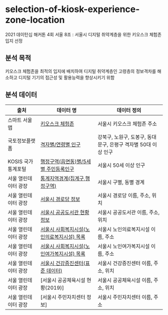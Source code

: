 # selection-of-kiosk-experience-zone-location
2021 데이턴십 해커톤 4회 서울 8조 : 서울시 디지털 취약계층을 위한 키오스크 체험존 입지 선정

## 분석 목적
키오스크 체험존을 최적의 입지에 배치하여 디지털 취약계층인 고령층의 정보격차를 해소하고 디지털 기기의 접근성 및 활용능력을 향상시키기 위함


## 분석 데이터
|출처|데이터 명|데이터 정의|
|------|---|---|
|스마트 서울맵|[키오스크 체험존](https://map.seoul.go.kr/smgis2/short/6Na3o)|서울시 키오스크 체험존 주소|
|국토정보플랫폼|[격자별/연령별 인구](https://map.ngii.go.kr/ms/map/NlipMap.do)|강북구, 노원구, 도봉구, 동대문구, 은평구 격자별 50대 이상 인구|
|KOSIS 국가통계포털|[행정구역(읍면동)별/5세별 주민등록인구](https://kosis.kr/statHtml/statHtml.do?orgId=101&tblId=DT_1B04005N&conn_path=I2)|서울시 50세 이상 인구|
|서울 열린데이터 광장|[통계지역경계(집계구,행정구역)](https://data.seoul.go.kr/dataVisual/seoul/seoulLivingPopulation.do)|서울시 구별, 동별 경계|
|서울 열린데이터 광장|[서울시 경로당 정보](http://data.seoul.go.kr/dataList/OA-15052/S/1/datasetView.do)|서울시 경로당 이름, 주소, 위치|
|서울 열린데이터 광장|[서울시 공공도서관 현황정보](http://data.seoul.go.kr/dataList/OA-15480/S/1/datasetView.do)|서울시 공공도서관 이름, 주소, 위치|
|서울 열린데이터 광장|[서울시 사회복지시설(노인의료복지시설) 목록](http://data.seoul.go.kr/dataList/OA-20413/S/1/datasetView.do)|서울시 노인의료복지시설 이름, 주소|
|서울 열린데이터 광장|[서울시 사회복지시설(노인여가복지시설) 목록](http://data.seoul.go.kr/dataList/OA-20412/S/1/datasetView.do)|서울시 노인여가복지시설 이름, 주소|
|서울 열린데이터 광장|[서울시 건강증진센터(표준 데이터)](http://data.seoul.go.kr/dataList/OA-20438/S/1/datasetView.do)|서울시 건강증진센터 이름, 주소, 위치|
|서울 열린데이터 광장|[서울시 공공체육시설 현황(2019)]|서울시 공공체육시설 이름, 주소, 위치|
|서울 열린데이터 광장|[서울시 주민자치센터 정보]|서울시 주민자치센터 이름, 주소|
